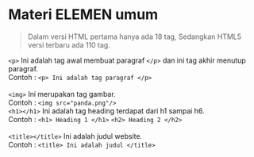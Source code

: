 # Materi ELEMEN umum
> Dalam versi HTML pertama hanya ada 18 tag, Sedangkan HTML5 versi terbaru ada 110 tag.

```<p>``` Ini adalah tag awal membuat paragraf ```</p>``` dan ini tag akhir menutup paragraf. <br>
Contoh : ```<p> Ini adalah tag paragraf </p>``` <br>
<br>
```<img>``` Ini merupakan tag gambar.<br>
Contoh : ```<img src="panda.png"/>```
<br>
```<h1></h1>``` Ini adalah tag heading terdapat dari h1 sampai h6. <br>
Contoh : ```<h1> Heading 1 </h1>``` ```<h2> Heading 2 </h2>```<br>
<br>
```<title></title>``` Ini adalah judul website. <br>
Contoh : ```<title> Ini adalah judul </title>```

